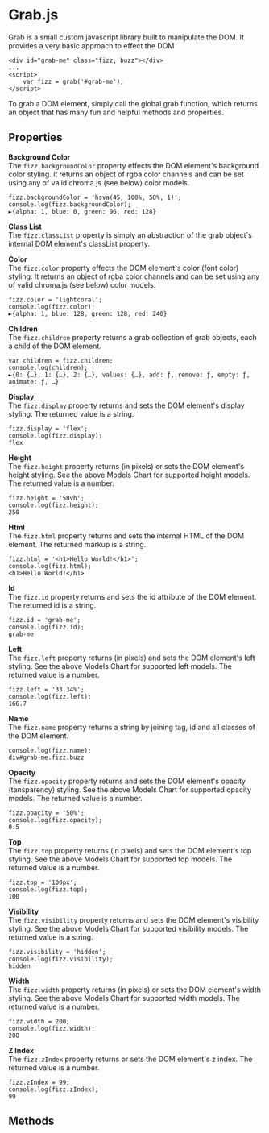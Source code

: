 # Grab.js
Grab is a small custom javascript library built to manipulate the DOM. It provides a
very basic approach to effect the DOM


```
<div id="grab-me" class="fizz, buzz"></div>
...
<script>
    var fizz = grab('#grab-me');
</script>
```
To grab a DOM element, simply call the global grab function, which returns an object
that has many fun and helpful methods and properties.


## Properties
**Background Color**  
The `fizz.backgroundColor` property effects the DOM element's background color styling.
it returns an object of rgba color channels and can be set using any of valid chroma.js
(see below) color models.
```
fizz.backgroundColor = 'hsva(45, 100%, 50%, 1)';
console.log(fizz.backgroundColor);
►{alpha: 1, blue: 0, green: 96, red: 128}
```

**Class List**  
The `fizz.classList` property is simply an abstraction of the grab object's internal
DOM element's classList property.

**Color**  
The `fizz.color` property effects the DOM element's color (font color) styling. It
returns an object of rgba color channels and can be set using any of valid chroma.js
(see below) color models.
```
fizz.color = 'lightcoral';
console.log(fizz.color);
►{alpha: 1, blue: 128, green: 128, red: 240}
```

**Children**  
The `fizz.children` property returns a grab collection of grab objects, each a child of
the DOM element.
```
var children = fizz.children;
console.log(children);
►{0: {…}, 1: {…}, 2: {…}, values: {…}, add: ƒ, remove: ƒ, empty: ƒ, animate: ƒ, …}
```

**Display**  
The `fizz.display` property returns and sets the DOM element's display styling.
The returned value is a string.
```
fizz.display = 'flex';
console.log(fizz.display);
flex
```

**Height**  
The `fizz.height` property returns (in pixels) or sets the DOM element's height styling.
See the above Models Chart for supported height models. The returned value is a number.
```
fizz.height = '50vh';
console.log(fizz.height);
250
```

**Html**  
The `fizz.html` property returns and sets the internal HTML of the DOM element. The
returned markup is a string.
```
fizz.html = '<h1>Hello World!</h1>';
console.log(fizz.html);
<h1>Hello World!</h1>
```

**Id**  
The `fizz.id` property returns and sets the id attribute of the DOM element. The
returned id is a string.
```
fizz.id = 'grab-me';
console.log(fizz.id);
grab-me
```

**Left**  
The `fizz.left` property returns (in pixels) and sets the DOM element's left styling.
See the above Models Chart for supported left models. The returned value is a number.
```
fizz.left = '33.34%';
console.log(fizz.left);
166.7
```

**Name**  
The `fizz.name` property returns a string by joining tag, id and all classes of the
DOM element.
```
console.log(fizz.name);
div#grab-me.fizz.buzz
```

**Opacity**  
The `fizz.opacity` property returns and sets the DOM element's opacity (tansparency)
styling. See the above Models Chart for supported opacity models. The returned value
is a number.
```
fizz.opacity = '50%';
console.log(fizz.opacity);
0.5
```

**Top**  
The `fizz.top` property returns (in pixels) and sets the DOM element's top styling.
See the above Models Chart for supported top models. The returned value is a number.
```
fizz.top = '100px';
console.log(fizz.top);
100
```

**Visibility**  
The `fizz.visibility` property returns and sets the DOM element's visibility styling.
See the above Models Chart for supported visibility models. The returned value is a
string.
```
fizz.visibility = 'hidden';
console.log(fizz.visibility);
hidden
```

**Width**  
The `fizz.width` property returns (in pixels) or sets the DOM element's width styling.
See the above Models Chart for supported width models. The returned value is a number.
```
fizz.width = 200;
console.log(fizz.width);
200
```

**Z Index**  
The `fizz.zIndex` property returns or sets the DOM element's z index. The returned
value is a number.
```
fizz.zIndex = 99;
console.log(fizz.zIndex);
99
```


## Methods